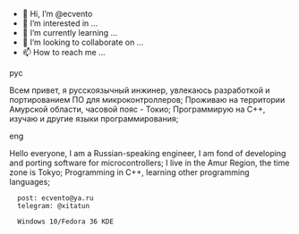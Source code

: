 - 👋 Hi, I’m @ecvento
- 👀 I’m interested in ...
- 🌱 I’m currently learning ...
- 💞️ I’m looking to collaborate on ...
- 📫 How to reach me ...

<!---
ecvento/ecvento is a ✨ special ✨ repository because its `README.md` (this file) appears on your GitHub profile.
You can click the Preview link to take a look at your changes.
--->

рус

Всем привет, я русскоязычный инжинер, увлекаюсь разработкой и портированием ПО для микроконтроллеров;
Проживаю на территории Амурской области, часовой пояс - Токио;
Программирую на С++, изучаю и другие языки программирования;

eng

Hello everyone, I am a Russian-speaking engineer, I am fond of developing and porting software for microcontrollers;
I live in the Amur Region, the time zone is Tokyo;
Programming in C++, learning other programming languages;

      post: ecvento@ya.ru
      telegram: @xitatun
      
      Windows 10/Fedora 36 KDE
